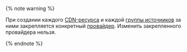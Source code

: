 {% note warning %}

При создании каждого [CDN-ресурса](../../cdn/concepts/resource.md) и каждой [группы источников](../../cdn/concepts/origins.md) за ними закрепляется конкретный [провайдер](../../cdn/concepts/providers.md). Изменить закрепленного провайдера нельзя.

{% endnote %}